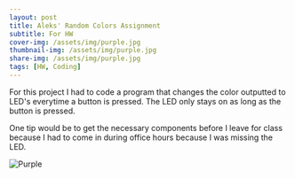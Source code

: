 ```yaml
---
layout: post
title: Aleks' Random Colors Assignment
subtitle: For HW 
cover-img: /assets/img/purple.jpg
thumbnail-img: /assets/img/purple.jpg
share-img: /assets/img/purple.jpg
tags: [HW, Coding]
---
```

For this project I had to code a program that changes the color outputted to LED's everytime a button is pressed. The LED only stays on as long as the button is pressed. 

One tip would be to get the necessary components before I leave for class because I had to come in during office hours because I was missing the LED. 


![Purple](/assets/img/purple.jpg "Purple")
